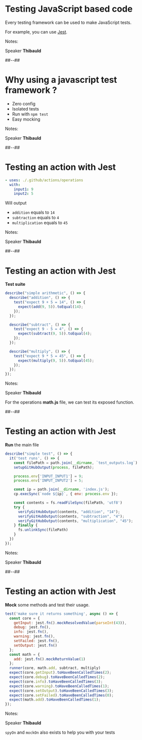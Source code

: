 <!-- .slide: -->

# Testing JavaScript based code

Every testing framework can be used to make JavaScript tests.

For example, you can use [Jest](https://jestjs.io/).

Notes:

Speaker **Thibauld**

##--##

# Why using a javascript test framework ?

- Zero config
- Isolated tests
- Run with `npm test`
- Easy mocking

Notes:

Speaker **Thibauld**

##--##

<!-- .slide: class="with-code-bg-dark" -->

# Testing an action with Jest

```yaml
- uses: ./.github/actions/operations
  with:
    input1: 9
    input2: 5
```

Will output

- `addition` equals to `14`
- `subtraction` equals to `4`
- `multiplication` equals to `45`

Notes:

Speaker **Thibauld**

##--##

<!-- .slide: class="with-code-bg-dark" -->

# Testing an action with Jest

**Test suite**

```js
describe("simple arithmetic", () => {
  describe("addition", () => {
    test("expect 9 + 5 = 14", () => {
      expect(add(9, 5)).toEqual(14);
    });
  });

  describe("subtract", () => {
    test("expect 9 - 5 = 4", () => {
      expect(subtract(9, 5)).toEqual(4);
    });
  });

  describe("multiply", () => {
    test("expect 9 * 5 = 45", () => {
      expect(multiply(9, 5)).toEqual(45);
    });
  });
});
```

Notes:

Speaker **Thibauld**

For the operations **math.js** file, we can test its exposed function.

##--##

<!-- .slide: class="with-code-bg-dark" -->

# Testing an action with Jest

**Run** the main file

```js
describe("simple test", () => {
  it('test runs', () => {
    const filePath = path.join(__dirname, `test_outputs.log`)
    setupGitHubOutput(process, filePath);

    process.env['INPUT_INPUT1'] = 9;
    process.env['INPUT_INPUT2'] = 5;

    const ip = path.join(__dirname, 'index.js');
    cp.execSync(`node ${ip}`, { env: process.env });

    const contents = fs.readFileSync(filePath, 'utf8')
    try {
      verifyGitHubOutput(contents, "addition", "14");
      verifyGitHubOutput(contents, "subtraction", "4");
      verifyGitHubOutput(contents, "multiplication", "45");
    } finally {
      fs.unlinkSync(filePath)
    }
  })
});
```

Notes:

Speaker **Thibauld**

##--##

<!-- .slide: class="with-code-bg-dark" -->

# Testing an action with Jest

**Mock** some methods and test their usage.

```js
test('make sure it returns something', async () => {
  const core = {
    getInput: jest.fn().mockResolvedValue(parseInt(43)),
    debug: jest.fn(),
    info: jest.fn(),
    warning: jest.fn(),
    setFailed: jest.fn(),
    setOutput: jest.fn()
  };
  const math = {
    add: jest.fn().mockReturnValue(1)
  };
  runner(core, math.add, subtract, multiply)
  expect(core.getInput).toHaveBeenCalledTimes(2);
  expect(core.debug).toHaveBeenCalledTimes(2);
  expect(core.info).toHaveBeenCalledTimes(3);
  expect(core.warning).toHaveBeenCalledTimes(1);
  expect(core.setOutput).toHaveBeenCalledTimes(3);
  expect(core.setFailed).toHaveBeenCalledTimes(0);
  expect(math.add).toHaveBeenCalledTimes(1);
});
```

Notes:

Speaker **Thibauld**

`spyOn` and `mockOn` also exists to help you with your tests
